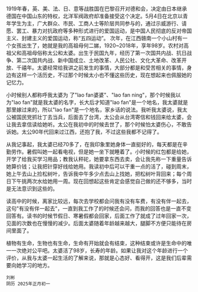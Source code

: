 1919年春，英、美、法、日、意等战胜国在巴黎召开对德和会，决定由日本继承德国在中国山东的特权，北洋军阀政府却准备接受这个决定。5月4日在北京以青年学生为主，广大群众、市民、工商人士等阶层共同参与的，通过示威游行、请愿、罢工、暴力对抗政府等多种形式进行的爱国运动，是中国人民彻底的反对帝国主义、封建主义的爱国运动，称“五四运动”。 次年，在江西赣南一个小山村有一个女孩出生了，她就是我的高祖母何二娣，1920~2018年，享年98岁。农村对高祖父和高祖母俗称太公和太婆。出生于民国九年，经历了第一次国共内战、抗日战争、第二次国共内战、新中国成立、土地改革、人民公社、文化大革命、改革开放、千禧年。太婆经常给我讲之前发生的事情，大部分都是和受苦相关的事情，身边有这样一个活历史，不过那个时候太小也不懂这些历史，现在想起来也佩服她的记忆力。
 
小时候别人都称呼我太婆为 了"lao fan婆婆"、"lao fan ning"，那个时候我以为"lao fan"就是我太婆的名字，长大后才知道"lao fan"是一个地名，我太婆就是那里嫁过来的，所以"lao fan"是一个地名，家乡话的说法。我听我太婆说，我太公被国民党抓壮丁去当兵，后面去了台湾，太公会从台湾寄信和钱回来给太婆，会让我去拿信读给她听。太公在我初中的时候去世了，那个时候怕太婆伤心，不敢告诉她。太公90年代回来过江西，还抱了我，不过这些我都不记得了。
 
从我记事起，我太婆已经70多了，在我印象里她身体一直挺好的，每天都是在辛勤劳作。暑假叫她一起看电视，但是她一坐下就睡着了。小时候的红包都是给她，开学了给我买学习用品；教我认秤砣，她要拿东西去卖，会让我先称一下重量告诉她算价钱；让我把针穿好线给她用。我读初中后可以干重一点的活了，碰到周末，她上午去山上捡松树叶，告诉我中午多少点去山上找她，把松树叶背回来；每个周日下午挑两次水给她用一周。现在回想起这些肯定会感觉自己做的还不够多，当时是无法意识到这些的。
 
读高中的时候，离家比较远，每次去学校都会问我有没有车费，有没有伴一起去，这句"有没有伴一起去"，一直到我工作了的时候还会问，而我的回答也是一直不变回答有。读书的时候节假日、寒暑假都会回家，后面工作了就成了过年回家一次，见面的次数也在慢慢的减少。后面太婆随着年龄越来越大，腿脚不方便只能待在房间里面了。
 
植物有生命，生物也有生命，生命有开始就会有结束，这种结束或许是生命中的唯一一次绝对公平吧。太婆活了98岁，长寿的年龄。如果让我对这个年龄进行一个评价，从我与太婆一起生活的了解来说，那就是心态好、看得开，这是我们后辈需要向她学习的地方。

	刘彬
	阴历 2025年正月初一
